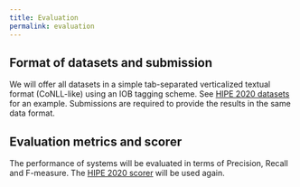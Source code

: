 ```yaml
---
title: Evaluation
permalink: evaluation
---
```



## Format of datasets and submission
We will offer all datasets in a simple tab-separated verticalized textual format (CoNLL-like) using an IOB tagging scheme. 
See [HIPE 2020 datasets](https://github.com/impresso/CLEF-HIPE-2020/tree/master/data) for an example. Submissions are required to provide the results in the same data format.

## Evaluation metrics and scorer
The performance of systems will be evaluated in terms of Precision, Recall and F-measure. The [HIPE 2020 scorer](https://github.com/impresso/CLEF-HIPE-2020-scorer) will be used again.

